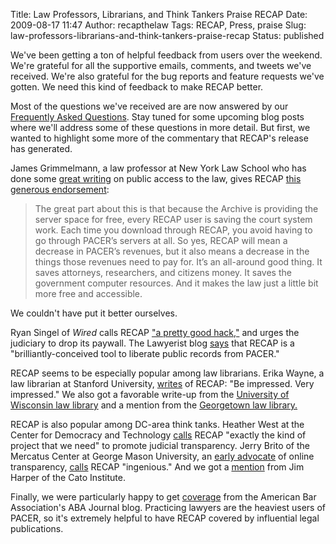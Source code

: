 Title: Law Professors, Librarians, and Think Tankers Praise RECAP
Date: 2009-08-17 11:47
Author: recapthelaw
Tags: RECAP, Press, praise
Slug: law-professors-librarians-and-think-tankers-praise-recap
Status: published

We've been getting a ton of helpful feedback from users over the
weekend. We're grateful for all the supportive emails, comments, and
tweets we've received. We're also grateful for the bug reports and
feature requests we've gotten. We need this kind of feedback to make
RECAP better.

Most of the questions we've received are are now answered by our
[Frequently Asked Questions][faq]. Stay tuned for some upcoming
blog posts where we'll address some of these questions in more detail.
But first, we wanted to highlight some more of the commentary that
RECAP's release has generated.

James Grimmelmann, a law professor at New York Law School who has done
some [great
writing](http://james.grimmelmann.net/essays/CopyrightTechnologyAccess)
on public access to the law, gives RECAP [this generous
endorsement](http://laboratorium.net/archive/2009/08/14/pacer_meet_recap):

> The great part about this is that because the Archive is providing the
> server space for free, every RECAP user is saving the court system
> work. Each time you download through RECAP, you avoid having to go
> through PACER’s servers at all. So yes, RECAP will mean a decrease in
> PACER’s revenues, but it also means a decrease in the things those
> revenues need to pay for. It’s an all-around good thing. It saves
> attorneys, researchers, and citizens money. It saves the government
> computer resources. And it makes the law just a little bit more free
> and accessible.

We couldn't have put it better ourselves.

Ryan Singel of *Wired* calls RECAP ["a pretty good
hack,"](http://www.wired.com/threatlevel/2009/08/firefox-plug-in-frees-court-records-threatens-judiciary-profits/)
and urges the judiciary to drop its paywall. The Lawyerist blog
[says](http://lawyerist.com/liberate-pacer-documents-with-recap-firefox-extension/)
that RECAP is a "brilliantly-conceived tool to liberate public records
from PACER."

RECAP seems to be especially popular among law librarians. Erika Wayne,
a law librarian at Stanford University,
[writes](http://legalresearchplus.com/2009/08/14/recap-turning-pacer-around/)
of RECAP: "Be impressed. Very impressed." We also got a favorable
write-up from the [University of Wisconsin law
library](http://www.law.wisc.edu/blogs/wisblawg/2009/08/recap_firefox_addon_access_pac.html)
and a mention from the [Georgetown law
library.](http://www.ll.georgetown.edu/blog/index.cfm/2009/8/14/Better-Access-to-Public-Court-Records)

RECAP is also popular among DC-area think tanks. Heather West at the
Center for Democracy and Technology
[calls](http://blog.cdt.org/2009/08/14/the-courts-should-keep-paceer/)
RECAP "exactly the kind of project that we need" to promote judicial
transparency. Jerry Brito of the Mercatus Center at George Mason
University, an [early
advocate](http://papers.ssrn.com/sol3/papers.cfm?abstract_id=1023485) of
online transparency,
[calls](http://techliberation.com/2009/08/14/recap-needs-your-help-turning-around-pacer/)
RECAP "ingenious." And we got a
[mention](http://www.cato-at-liberty.org/2009/08/14/techliberationfront-turns-five/)
from Jim Harper of the Cato Institute.

Finally, we were particularly happy to get
[coverage](http://www.abajournal.com/news/tired_of_paying_for_pacer_docs_princeton_group_offers_alternative/)
from the American Bar Association's ABA Journal blog. Practicing lawyers
are the heaviest users of PACER, so it's extremely helpful to have RECAP
covered by influential legal publications.

[faq]: {filename}/pages/recap/faq.md
